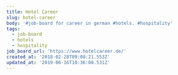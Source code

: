 ```yaml
---
title: Hotel Career
slug: hotel-career
body: '#job-board for career in german #hotels. #hospitality'
tags:
  - job-board
  - hotels
  - hospitality
job_board_url: 'https://www.hotelcareer.de/'
created_at: '2018-02-28T09:08:21.553Z'
updated_at: '2019-06-16T10:36:08.531Z'
---
```


